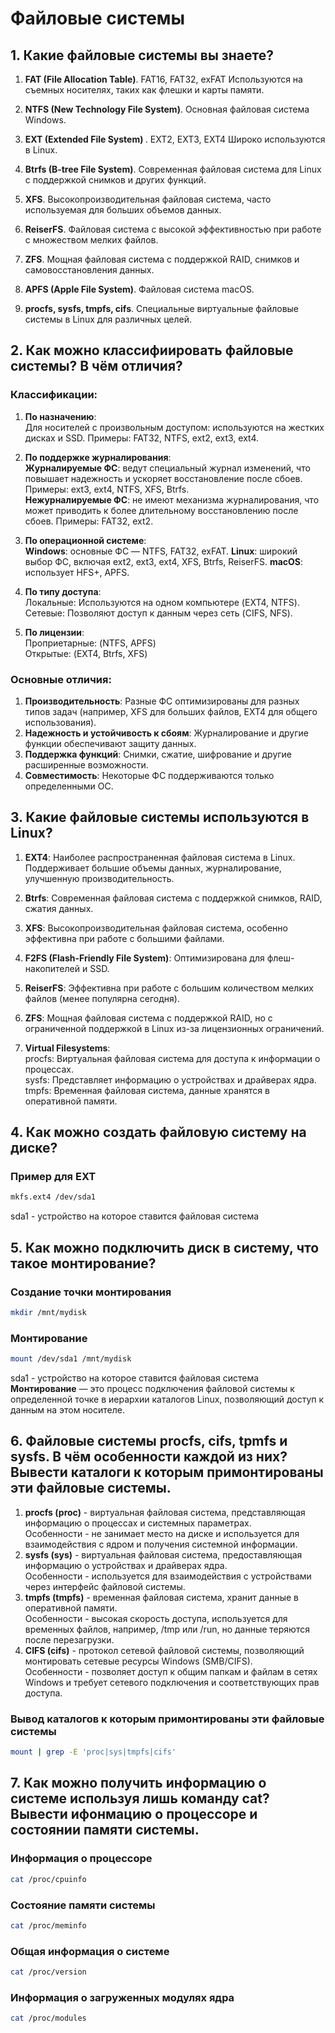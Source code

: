 # Файловые системы
## 1. Какие файловые системы вы знаете?
1. <b>FAT (File Allocation Table)</b>.
FAT16, FAT32, exFAT
Используются на съемных носителях, таких как флешки и карты памяти.

2. <b>NTFS (New Technology File System)</b>.
Основная файловая система Windows.

3. <b>EXT (Extended File System) </b>.
EXT2, EXT3, EXT4
Широко используются в Linux.

4. <b>Btrfs (B-tree File System)</b>.
Современная файловая система для Linux с поддержкой снимков и других функций.

6. <b>XFS</b>.
Высокопроизводительная файловая система, часто используемая для больших объемов данных.

7. <b>ReiserFS</b>.
Файловая система с высокой эффективностью при работе с множеством мелких файлов.

8. <b>ZFS</b>.
Мощная файловая система с поддержкой RAID, снимков и самовосстановления данных.

10. <b>APFS (Apple File System)</b>.
Файловая система macOS.

11. <b>procfs, sysfs, tmpfs, cifs</b>.
Специальные виртуальные файловые системы в Linux для различных целей.
## 2. Как можно классифиировать файловые системы? В чём отличия?
### Классификации:
1. <b>По назначению</b>:</br>
Для носителей с произвольным доступом: используются на жестких дисках и SSD. Примеры: FAT32, NTFS, ext2, ext3, ext4.
   
2. <b>По поддержке журналирования</b>:</br>
<b>Журналируемые ФС</b>: ведут специальный журнал изменений, что повышает надежность и ускоряет восстановление после сбоев. Примеры: ext3, ext4, NTFS, XFS, Btrfs.</br>
<b>Нежурналируемые ФС</b>: не имеют механизма журналирования, что может приводить к более длительному восстановлению после сбоев. Примеры: FAT32, ext2.</br>

3. <b>По операционной системе</b>:</br>
<b>Windows</b>: основные ФС — NTFS, FAT32, exFAT.
<b>Linux</b>: широкий выбор ФС, включая ext2, ext3, ext4, XFS, Btrfs, ReiserFS.
<b>macOS</b>: использует HFS+, APFS.

5. <b>По типу доступа</b>:</br>
Локальные: Используются на одном компьютере (EXT4, NTFS).</br>
Сетевые: Позволяют доступ к данным через сеть (CIFS, NFS).</br>

6. <b>По лицензии</b>:</br>
Проприетарные: (NTFS, APFS)</br>
Открытые: (EXT4, Btrfs, XFS)</br>

### Основные отличия:
1. <b>Производительность</b>: Разные ФС оптимизированы для разных типов задач (например, XFS для больших файлов, EXT4 для общего использования).
2. <b>Надежность и устойчивость к сбоям</b>: Журналирование и другие функции обеспечивают защиту данных.
3. <b>Поддержка функций</b>: Снимки, сжатие, шифрование и другие расширенные возможности.
4. <b>Совместимость</b>: Некоторые ФС поддерживаются только определенными ОС.
## 3. Какие файловые системы используются в Linux?
1. <b>EXT4</b>:
Наиболее распространенная файловая система в Linux.
Поддерживает большие объемы данных, журналирование, улучшенную производительность.

2. <b>Btrfs</b>:
Современная файловая система с поддержкой снимков, RAID, сжатия данных.

4. <b>XFS</b>:
Высокопроизводительная файловая система, особенно эффективна при работе с большими файлами.

5. <b>F2FS (Flash-Friendly File System)</b>:
Оптимизирована для флеш-накопителей и SSD.

6. <b>ReiserFS</b>:
Эффективна при работе с большим количеством мелких файлов (менее популярна сегодня).

7. <b>ZFS</b>:
Мощная файловая система с поддержкой RAID, но с ограниченной поддержкой в Linux из-за лицензионных ограничений.

8. <b>Virtual Filesystems</b>:</br>
procfs: Виртуальная файловая система для доступа к информации о процессах.</br>
sysfs: Представляет информацию о устройствах и драйверах ядра.</br>
tmpfs: Временная файловая система, данные хранятся в оперативной памяти.</br>
## 4. Как можно создать файловую систему на диске?
### Пример для EXT
```bash
mkfs.ext4 /dev/sda1
```
sda1 - устройство на которое ставится файловая система
## 5. Как можно подключить диск в систему, что такое монтирование?
### Создание точки монтирования
```bash
mkdir /mnt/mydisk
```
### Монтирование
```bash
mount /dev/sda1 /mnt/mydisk
```
sda1 - устройство на которое ставится файловая система
<b>Монтирование</b> — это процесс подключения файловой системы к определенной точке в иерархии каталогов Linux, позволяющий доступ к данным на этом носителе.
## 6. Файловые системы procfs, cifs, tpmfs и sysfs. В чём особенности каждой из них? Вывести каталоги к которым примонтированы эти файловые системы.
1. <b>procfs (proc)</b> - виртуальная файловая система, представляющая информацию о процессах и системных параметрах.</br>
Особенности - не занимает место на диске и используется для взаимодействия с ядром и получения системной информации.
2. <b>sysfs (sys)</b> - виртуальная файловая система, предоставляющая информацию о устройствах и драйверах ядра.</br>
Особенности - используется для взаимодействия с устройствами через интерфейс файловой системы.
3. <b>tmpfs (tmpfs)</b> - временная файловая система, хранит данные в оперативной памяти.</br>
Особенности - высокая скорость доступа, используется для временных файлов, например, /tmp или /run, но данные теряются после перезагрузки.
4. <b>CIFS (cifs)</b> - протокол сетевой файловой системы, позволяющий монтировать сетевые ресурсы Windows (SMB/CIFS).</br>
Особенности - позволяет доступ к общим папкам и файлам в сетях Windows и требует сетевого подключения и соответствующих прав доступа.
### Вывод каталогов к которым примонтированы эти файловые системы
```bash
mount | grep -E 'proc|sys|tmpfs|cifs'
```
## 7. Как можно получить информацию о системе используя лишь команду cat? Вывести ифонмацию о процессоре и состоянии памяти системы.
### Информация о процессоре
```bash
cat /proc/cpuinfo
```
### Состояние памяти системы
```bash
cat /proc/meminfo
```
### Общая информация о системе
```bash
cat /proc/version
```
### Информация о загруженных модулях ядра
```bash
cat /proc/modules
```

